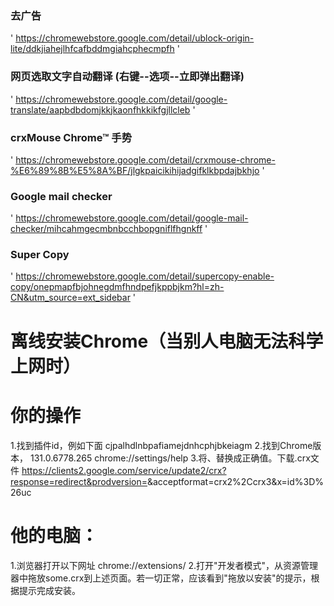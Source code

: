 ### 去广告
'
https://chromewebstore.google.com/detail/ublock-origin-lite/ddkjiahejlhfcafbddmgiahcphecmpfh
'
### 网页选取文字自动翻译 (右键--选项--立即弹出翻译)
'
https://chromewebstore.google.com/detail/google-translate/aapbdbdomjkkjkaonfhkkikfgjllcleb
'
### crxMouse Chrome™ 手势 
'
https://chromewebstore.google.com/detail/crxmouse-chrome-%E6%89%8B%E5%8A%BF/jlgkpaicikihijadgifklkbpdajbkhjo
'
### Google mail checker
'
https://chromewebstore.google.com/detail/google-mail-checker/mihcahmgecmbnbcchbopgniflfhgnkff
'
### Super Copy
'
https://chromewebstore.google.com/detail/supercopy-enable-copy/onepmapfbjohnegdmfhndpefjkppbjkm?hl=zh-CN&utm_source=ext_sidebar
'



# 离线安装Chrome（当别人电脑无法科学上网时）
# 你的操作

1.找到插件id，例如下面
  cjpalhdlnbpafiamejdnhcphjbkeiagm
2.找到Chrome版本， 131.0.6778.265
  chrome://settings/help
3.将<ChromeVer>、<ExtId>替换成正确值。下载.crx文件
  https://clients2.google.com/service/update2/crx?response=redirect&prodversion=<ChromeVer>&acceptformat=crx2%2Ccrx3&x=id%3D<ExtId>%26uc

# 他的电脑：
1.浏览器打开以下网址
  chrome://extensions/
2.打开"开发者模式"，从资源管理器中拖放some.crx到上述页面。若一切正常，应该看到"拖放以安装"的提示，根据提示完成安装。
